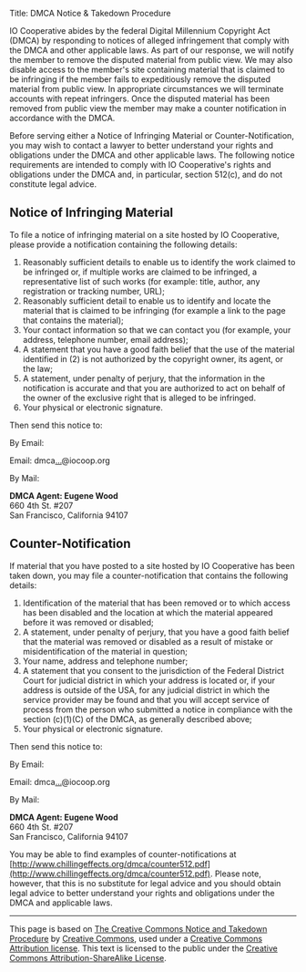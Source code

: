 Title: DMCA Notice & Takedown Procedure

IO Cooperative abides by the federal Digital Millennium Copyright Act (DMCA) by responding to notices of alleged infringement that comply with the DMCA and other applicable laws. As part of our response, we will notify the member to remove the disputed material from public view. We may also disable access to the member's site containing material that is claimed to be infringing if the member fails to expeditiously remove the disputed material from public view. In appropriate circumstances we will terminate accounts with repeat infringers. Once the disputed material has been removed from public view the member may make a counter notification in accordance with the DMCA.

Before serving either a Notice of Infringing Material or Counter-Notification, you may wish to contact a lawyer to better understand your rights and obligations under the DMCA and other applicable laws. The following notice requirements are intended to comply with IO Cooperative's rights and obligations under the DMCA and, in particular, section 512(c), and do not constitute legal advice.

## Notice of Infringing Material

To file a notice of infringing material on a site hosted by IO Cooperative, please provide a notification containing the following details:

1. Reasonably sufficient details to enable us to identify the work claimed to be infringed or, if multiple works are claimed to be infringed, a representative list of such works (for example: title, author, any registration or tracking number, URL);
2. Reasonably sufficient detail to enable us to identify and locate the material that is claimed to be infringing (for example a link to the page that contains the material);
3.  Your contact information so that we can contact you (for example, your address, telephone number, email address);
4. A statement that you have a good faith belief that the use of the material identified in (2) is not authorized by the copyright owner, its agent, or the law;
5. A statement, under penalty of perjury, that the information in the notification is accurate and that you are authorized to act on behalf of the owner of the exclusive right that is alleged to be infringed.
6. Your physical or electronic signature.

Then send this notice to:

By Email:

Email: dmca[...][dmca email captcha]@iocoop.org

By Mail:

**DMCA Agent: Eugene Wood**  
660 4th St. #207  
San Francisco, California 94107

## Counter-Notification

If material that you have posted to a site hosted by IO Cooperative has been taken down, you may file a counter-notification that contains the following details:

1. Identification of the material that has been removed or to which access has been disabled and the location at which the material appeared before it was removed or disabled;
2. A statement, under penalty of perjury, that you have a good faith belief that the material was removed or disabled as a result of mistake or misidentification of the material in question;
3. Your name, address and telephone number;
4. A statement that you consent to the jurisdiction of the Federal District Court for judicial district in which your address is located or, if your address is outside of the USA, for any judicial district in which the service provider may be found and that you will accept service of process from the person who submitted a notice in compliance with the section (c)(1)(C) of the DMCA, as generally described above;
5. Your physical or electronic signature.

Then send this notice to:

By Email:

Email: dmca[...][dmca email captcha]@iocoop.org

By Mail:

**DMCA Agent: Eugene Wood**  
660 4th St. #207  
San Francisco, California 94107

You may be able to find examples of counter-notifications at [http://www.chillingeffects.org/dmca/counter512.pdf](http://www.chillingeffects.org/dmca/counter512.pdf). Please note, however, that this is no substitute for legal advice and you should obtain legal advice to better understand your rights and obligations under the DMCA and applicable laws.

* * *

This page is based on [The Creative Commons Notice and Takedown Procedure][CC DMCA] by [Creative Commons][], used under a [Creative Commons Attribution license][CC BY 3.0]. This text is licensed to the public under the [Creative Commons Attribution-ShareAlike License][CC BY-SA 3.0].

   [dmca email captcha]: http://www.google.com/recaptcha/mailhide/d?k=01IzbLS0y_bWQ4c872PwiQAg==&c=rrgFCWyytvhRnvZtKcbRuUissLkSJxCMdLRc_KpBEKs= "Reveal this e-mail address"
   [CC DMCA]: http://creativecommons.org/dmca
   [Creative Commons]: http://creativecommons.org/
   [CC BY 3.0]: http://creativecommons.org/licenses/by/3.0/
   [CC BY-SA 3.0]: http://creativecommons.org/licenses/by-sa/3.0/

